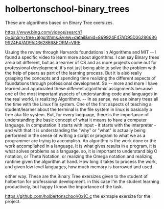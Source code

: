 # holbertonschool-binary_trees
These are algorithms based on Binary Tree exersizes.

https://www.bing.com/videos/search?q=binary+tree+algorithms.&view=detail&mid=869924F47AD95D362866869924F47AD95D362866&FORM=VIRE

Usuing the review through Harvards foundations in Algorithms and MIT -- I found a specific video to learn more about algorithms. I can say Binary trees are a bit different, but as a learner of CS and as more projects come out for professional development, it's not just being able to solve the problem with the help of peers as part of the learning process. But it is also really grasping the concepts and spending time realizing the different aspects of foundations through professional development. So -- more and more I have learned and appriciated these different algorithmic assignments because one of the most important aspects of understanding code and languages in the real world, is realizing Algorithms. -- In as sense, we use binary trees all the time with the Linux file system. One of the first aspects of teaching a student/learner about the terminal is the file system in linux is basically a tree aka file system. But, for every language, there is the importance of understanding the basic concept of what it means to have a computer language. In computation it starts with input - it starts with the interpreter - and with that it is understanding the "why" or "what" is actually being performed in the sense of writing a script or program to what we as a programmer are trying to accomplish. 
An algorithm is the work done or the work accomplished in a language. It is what gives results in a program, it is what solves problems as a language. so, it is important to understand big O notation, or Theta Notation, or realizing the Omega notation and realizing runtime given the algorithm at hand. How long it takes to process the work, and given low level languages, how much memory is borrowed and used.

either way. These are the Binary Tree exersizes given to the student of holberton for professional development. in this case I'm the student learning productively, but happy I know the importance of the task.

https://github.com/holbertonschool/0x1C.c
the exmaple exersize for the project.